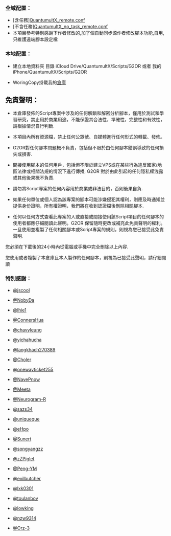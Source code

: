 ### 全域配置：


* [含任務][QuantumultX_remote.conf](https://raw.githubusercontent.com/G2OR/QuantumultX/master/QuantumultX_remote.conf)
* [不含任務][QuantumultX_no_task_remote.conf](https://github.com/G2OR/QuantumultX/blob/master/QuantumultX_no_task_remote.conf)
* 本項目參考特別感謝下作者修改的,加了個自動同步源作者修改腳本功能,自用,只維護遠端腳本設定檔

### 本地配置：

* 建立本地資料夾
目錄 iCloud Drive/QuantumultX/Scripts/G2OR 或者 我的iPhone/QuantumultX/Scripts/G2OR

* WoringCopy掛載我的[倉庫](https://github.com/G2OR/QuantumultX.git)


## 免責聲明：

* 本倉庫發佈的Script專案中涉及的任何解鎖和解密分析腳本，僅用於測試和學習研究，禁止用於商業用途，不能保證其合法性，準確性，完整性和有效性，請根據情況自行判斷.

* 本項目內所有資源檔，禁止任何公眾號、自媒體進行任何形式的轉載、發佈。

* G2OR對任何腳本問題概不負責，包括但不限於由任何腳本錯誤導致的任何損失或損害.

* 間接使用腳本的任何用戶，包括但不限於建立VPS或在某些行為違反國家/地區法律或相關法規的情況下進行傳播, G2OR 對於由此引起的任何隱私權洩露或其他後果概不負責.

* 請勿將Script專案的任何內容用於商業或非法目的，否則後果自負.

* 如果任何單位或個人認為該專案的腳本可能涉嫌侵犯其權利，則應及時通知並提供身份證明，所有權證明，我們將在收到認證檔後刪除相關腳本.

* 任何以任何方式查看此專案的人或直接或間接使用該Script項目的任何腳本的使用者都應仔細閱讀此聲明。G2OR 保留隨時更改或補充此免責聲明的權利。一旦使用並複製了任何相關腳本或Script專案的規則，則視為您已接受此免責聲明.

您必須在下載後的24小時內從電腦或手機中完全刪除以上內容.

您使用或者複製了本倉庫且本人製作的任何腳本，則視為已接受此聲明，請仔細閱讀


### 特別感謝：
* [@jscool](https://github.com/demo2099/jscool)

* [@NobyDa](https://github.com/NobyDa)

* [@lhie1](https://github.com/lhie1)

* [@ConnersHua](https://github.com/ConnersHua)

* [@chavyleung](https://github.com/chavyleung)

* [@yichahucha](https://github.com/yichahucha/surge)

* [@langkhach270389](https://github.com/langkhach270389)

* [@Choler](https://github.com/Choler)

* [@onewayticket255](https://github.com/onewayticket255)

* [@NavePnow](https://github.com/NavePnow)

* [@Meeta](https://github.com/MeetaGit)

* [@Neurogram-R](https://github.com/Neurogram-R)

* [@sazs34](https://github.com/sazs34)

* [@uniqueque](https://github.com/uniqueque)

* [@eHpo](https://github.com/eHpo1/Rules)

* [@Sunert](https://github.com/Sunert/Scripts)

* [@songyangzz](https://github.com/songyangzz/QuantumultX.git)

* [@zZPiglet](https://github.com/zZPiglet/Task.git)

* [@Peng-YM](https://github.com/Peng-YM/QuanX)

* [@evilbutcher](https://github.com/evilbutcher/Quantumult_X/tree/master)

* [@lxk0301](https://github.com/lxk0301/scripts)

* [@toulanboy](https://github.com/toulanboy/scripts)

* [@lowking](https://github.com/lowking/Scripts)

* [@nzw9314](https://github.com/nzw9314/QuantumultX/tree/master)

* [@Orz-3](https://github.com/Orz-3/mini.git)
